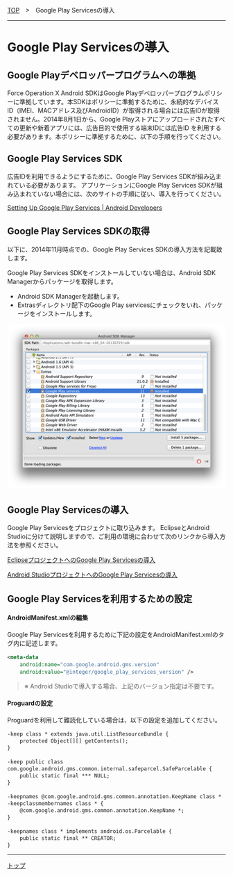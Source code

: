 [TOP](/4.x/lang/ja/README.md)　>　Google Play Servicesの導入

---

# Google Play Servicesの導入

## Google Playデベロッパープログラムへの準拠

Force Operation X Android SDKはGoogle Playデベロッパープログラムポリシーに準拠しています。本SDKはポリシーに準拠するために、永続的なデバイス ID（IMEI、MACアドレス及びAndroidID）が取得される場合には広告IDが取得されません。2014年8月1日から、Google Playストアにアップロードされたすべての更新や新着アプリには、広告目的で使用する端末IDには広告ID を利用する必要があります。本ポリシーに準拠するために、以下の手順を行ってください。


## Google Play Services SDK


広告IDを利用できるようにするために、Google Play Services SDKが組み込まれている必要があります。
アプリケーションにGoogle Play Services SDKが組み込まれていない場合には、次のサイトの手順に従い、導入を行ってください。

[Setting Up Google Play Services | Android Developers](https://developer.android.com/google/play-services/setup.html)



## Google Play Services SDKの取得

以下に、2014年11月時点での、Google Play Services SDKの導入方法を記載致します。


Google Play Services SDKをインストールしていない場合は、Android SDK Managerからパッケージを取得します。

* Android SDK Managerを起動します。
* Extrasディレクトリ配下のGoogle Play servicesにチェックをいれ、パッケージをインストールします。

![googlePlayServices01](./img01.png)

## Google Play Servicesの導入

Google Play Servicesをプロジェクトに取り込みます。
EclipseとAndroid Studioに分けて説明しますので、ご利用の環境に合わせて次のリンクから導入方法を参照ください。


[EclipseプロジェクトへのGoogle Play Servicesの導入](./eclipse/README.md)

[Android StudioプロジェクトへのGoogle Play Servicesの導入](./android_studio/README.md)



## Google Play Servicesを利用するための設定

#### AndroidManifest.xmlの編集

Google Play Servicesを利用するために下記の設定をAndroidManifest.xmlの<application>タグ内に記述します。

```xml
<meta-data
    android:name="com.google.android.gms.version"
    android:value="@integer/google_play_services_version" />
```

> ※ Android Studioで導入する場合、上記のバージョン指定は不要です。

#### Proguardの設定

Proguardを利用して難読化している場合は、以下の設定を追加してください。

```
-keep class * extends java.util.ListResourceBundle {
    protected Object[][] getContents();
}

-keep public class com.google.android.gms.common.internal.safeparcel.SafeParcelable {
    public static final *** NULL;
}

-keepnames @com.google.android.gms.common.annotation.KeepName class *
-keepclassmembernames class * {
    @com.google.android.gms.common.annotation.KeepName *;
}

-keepnames class * implements android.os.Parcelable {
    public static final ** CREATOR;
}
```

---
[トップ](../../README.md)
